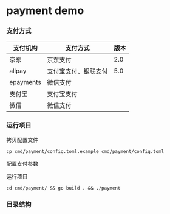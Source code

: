 # payment demo

### 支付方式
|支付机构|支付方式|版本|
|---|---|---|
|京东|京东支付|2.0|
|allpay|支付宝支付、银联支付|5.0|
|epayments|微信支付||
|支付宝|支付宝支付||
|微信|微信支付||


### 运行项目

拷贝配置文件
```
cp cmd/payment/config.toml.example cmd/payment/config.toml
```
配置支付参数 

运行项目
```
cd cmd/payment/ && go build . && ./payment
```

### 目录结构